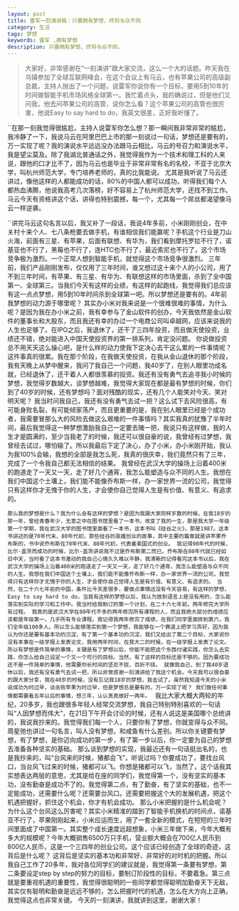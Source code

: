 ```yaml
---
layout: post
title: 雷军一刻演讲稿：只要拥有梦想，终将与众不同
category: 生活
tags: 梦想
keywords: 雷军 ,拥有梦想
description: 只要拥有梦想，终将与众不同。
---
```


> 大家好，非常感谢在“一刻演讲”跟大家交流，这么一个大的话题。昨天我在乌镇参加了全球互联网峰会，在这个会议上有马云，也有苹果公司的高级副总裁，主持人抛出了一个问题，说雷军你说你有一个目标，要用5到10年的时间做智能手机市场风格全球第一。我忙着点头，我的确说过，但是他们又问我，他去问苹果公司的高管，说你怎么看？这个苹果公司的高管也很厉害，他说Easy to say hard to do，我英文很差，正好我听懂了。

``在那一刻我觉得很尴尬，主持人说雷军你怎么想？那一瞬间我非常非常的尴尬，我冷静了一下，我说马云在阿里巴巴上市的那一刻说过一句话，梦想还是要有的，万一实现了呢？我的演说水平远远没办法跟马云相比，马云的号召力和演说水平，我是望尘莫及。除了我湖北普通话之外，我觉得我作为一个技术和理工科的人来说，跟他的口才比不了，因为马云也是毕业于非常非常有名的名校，不亚于北京大学，叫杭州师范大学，专门培养老师的，真的比我能说。
尤其是我听说了马云还讲过，像他这样的人都能成功的话，80%的中国人都可以成功，听得我们每个人都热血沸腾，他说我高考几次落榜，好不容易上了杭州师范大学，还找不到工作。马云今天有资格讲这个话，讲得也特别震撼，每一个，尤其每一个屌丝都渴望像马云一样逆袭。

``讲完马云这句名言以后，我又补了一段话，我说4年多前，小米刚刚创业，在中关村十来个人、七八条枪要去做手机，有谁相信我们能赢呢？手机这个行业是刀山火海，前面有三星、有苹果，后面有联想、有华为，我们看到摩托罗拉不行了，诺基亚也不行了，黑莓也不行了，连HTC也不行了，最近索尼也不行了，这个市场竞争极为激烈。一个正常人想到智能手机，就觉得这个市场竞争很激烈。
三年前，我们产品刚刚发布，仅仅用了三年时间，谁又想过这十来个人的小公司，用了不到三年时间，有苹果、有三星、有华为、有联想这样的市场里面，杀到了全中国第一、全球第三。当我们今天有这样的业绩，有这样的起跑线，我觉得我们总应该有这一点点梦想，用5到10年时间杀到全球第一吧。所以梦想还是要有的。4年前我梦想的动力源于哪里呢？
其实办小米对我来说是一个很难很难的事情，为什么呢？是因为我在办小米之前，我有幸参与了金山软件的创办，今天我依然是金山软件的董事长和大股东，而且我还有幸的办过一个电商公司叫卓越网，应该来说我的人生也足够了。在IPO之后，我退休了，还干了三四年投资，而且做天使投资，业绩还不错，绝对能进入中国天使投资界的第一排系列，肯定没问题。
你说做投资总不用天天这么操心吧，是什么样的动力使我下定决心去干这么累的一件事情呢？这件事真的很累。我在那个阶段，在我做天使投资，在我从金山退休的那个阶段，我有天晚上从梦中醒来，我问了我自己一个问题，我40岁了，在别人眼里功成名就，已经退休了，还干着人人都很羡慕的投资。我还有没有勇气去追寻我小时候的梦想，我觉得岁数越大，谈梦想越难，我觉得大家现在都是最有梦想的时候，你们到了40岁的时候，还有梦想吗？面对残酷的现实，还有几个人能笑对今天、笑对明天呢？
我当时问我自己，我还有没有勇气去试一把？这么试下去风险很高，有可能身败名裂，有可能倾家荡产，而且更重要的是，我在别人眼里已经是个成功者，我需要冒那么大的风险去做这么艰难的一件事情吗？其实我真的犹豫了半年时间，最后我觉得这一种梦想激励我自己一定要去赌一把，我说只有这样做，我的人生才是圆满的，至少当我老了的时候，我还可以很自豪的说，我曾经有过梦想，我曾经去试过，哪怕输了。所以我最后下定了决心，办了小米，办小米刚开始，我认为我100%会输，我想的全部是我怎么死，我真的很庆幸，我们竟然只有了三年，完成了一个令我自己都无法相信的结果。
我曾经在武汉大学的操场上沿着400米的跑道走了一天又一天，走了好几个通宵，我怎么能塑造与众不同的人生。我想在我们中国这个土壤上，我们能不能像乔布斯一样，办一家世界一流的公司，我觉得只有这样你才无愧于你的人生，才会使你自己觉得人生是有价值、有意义、有追求的。

``那么我的梦想是什么？我为什么会有这样的梦想？是因为我跟大家同样岁数的时候，在我18岁的那一年，曾经青春年少，无意之中在图书馆里看了一本书，改变了我的一生，那是我大学一年级第一个学期，我在武汉大学的图书馆里面看了一本书，这本书叫《硅谷之火》，那是1987。这本书讲述的是70年代末、80年代初，那些硅谷的英雄创业的故事，其中主要的篇章就是讲苹果乔布斯的，书中说乔布斯在70年代末、80年代初，代表着美国式的创业。
我记得90年代的时候，比尔·盖茨而成功的时候，比尔·盖茨讲说我不过是乔布斯第二而已。乔布斯在80年代就已经如日中天，当时看了这本书激动的我自己心情久久难以平静，我清晰的记得看完这本书以后，我在武汉大学的操场上沿着400米的跑道走了一天又一天，走了好几个通宵，我怎么能塑造与众不同的人生。我想在我们中国这个土壤上，我们能不能像乔布斯一样，办一家世界一流的公司，我觉得只有这样你才无愧于你的人生，才会使你自己觉得人生是有价值、有意义、有追求的。
当然，在二十六七年前的中国，条件比今天差很多，要做点事情远没有今天容易，有这样的梦想，Easy to say hard to do，当我有这样的梦想以后，我认为放到语言上是没有用的，怎么能落实到实际的学习和工作中。我当时给我制订的第一个计划，在二十六七年前，两年修完大学所有过程。
我真的是武汉大学在80年代不多的两年修完所有课程的人，而且我绝大部分的成绩应该都是年级第一，几乎所有专业课程。我记得我两年修完了成绩，在我们同学里面排到第六，我们全年级100多人。所以怎么能够落实到第一个梦想，我能够在一个赛道上把学习弄好，因为我认为你还是要有基本功的沉淀，有了第一个基本功的沉淀，我们又给出了第二个目标，大家说你没有本事在一级学报上发表论文，我用两年时间，在我大二的时候，在一级学报上发表了论文。
所以有梦想是件简单的事情，关键是有了梦想以后，你能不能把这个东西付诸实践，你怎么去实践，你怎么给自己设定一个又一个可行的目标。当然，有了这样的目标还是不够的，因为要成功还不是一件简单的事情，他需要你长时间的坚忍不拔、百折不挠。
就像我自己，到了我40岁退休以后，我还有没有勇气去试一把，所以非常感谢一刻演讲给了我这个机会。今天我可以很自豪的跟大家分享，我在40岁的时候，没有忘记我18岁的梦想，我去试了。虽然我知道今天的小米说成功为时过早，谈击败苹果为时过早，但是梦想总是要有的，万一实现了呢？
我们做任何事情都需要看五年以后的事情，想三年，认认真真做好一两年。
`` 我比大家大概大两轮的年纪，20多岁，我也跟很多年轻人经常交流梦想，我自己特别特别喜欢的一句话叫“人因梦想而伟大”，在21日下午开会讨论的时候，还有人说这是美国哪个总统讲的，我说我抄来的。我觉得我们每一个人，只要你有了梦想，你就变得与众不同。周星弛也讲过一句名言，叫人没有梦想，和咸鱼有什么差别。所以你关键要有梦想，有了梦想，是你迈向成功的第一步，有了第一步以后，你一定要为自己的梦想去准备各种坚实的基础。
那么谈到梦想的实现，我最近还有一句话挺出名的，也是我抄来的，叫“台风来的时候，猪都会飞”，听说过吗？你要成功了，要找台风口，当台风飞过来的时候，猪都可以飞。你想是猪都可以飞，当然了，这个话我其实想表达两层的意思，尤其是给在座的同学们，我觉得第一个，没有坚实的基本功，没有勤奋是成功不了的。我觉得第二点，有了勤奋，有了坚实的基础，也不一定能成功，还需要什么呢？还需要台风口。还需要把握这个大的发展机遇，把这个机遇把握好，抓住这个机会，你才有机会成功。
那么小米把握的是什么机会呢？为什么这个台风这么厉害呢？其实小米精准的踏到了智能手机换机的时间点，诺基亚不行了，苹果刚刚起来，小米应运而生，用了一套全新的模式，在短短的三年时间里面成了中国第一。其实整个成长速度远超想象，小米三年做下来，今年大概有多大的规模呢？今年大概销售6500万只手机，营业额大概会在700亿人民币到800亿人民币，这是一个三四年的创业公司。这个应该已经创造了全球的奇迹，这背后是什么呢？
这背后是坚实的基本功和非常好、非常好的对时机的把握。所以我自己工作了20多年，我对各位同学们的建议就是，我觉得第一条要有梦想，第二条要设定step by step的努力的目标，要制订阶段性的目标，不要着急。第三点就是要重视机遇的重要性，我觉得很聪明的一些同学都觉得聪明加勤奋天下无敌，其实仅有聪明和勤奋是远远不够的，怎么把握时代的机遇，怎么在大方向上正确，我觉得这点也非常关键。
今天的一刻演讲，我就讲到这里，谢谢大家！
